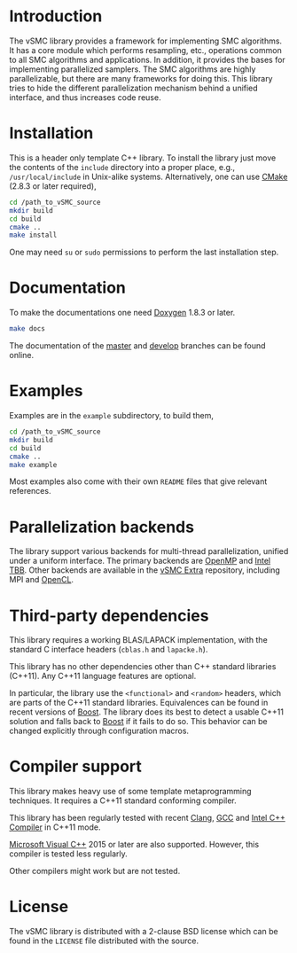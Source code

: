 # Introduction

The vSMC library provides a framework for implementing SMC algorithms. It has a
core module which performs resampling, etc., operations common to all SMC
algorithms and applications. In addition, it provides the bases for
implementing parallelized samplers. The SMC algorithms are highly
parallelizable, but there are many frameworks for doing this. This library
tries to hide the different parallelization mechanism behind a unified
interface, and thus increases code reuse.

# Installation

This is a header only template C++ library. To install the library just move
the contents of the `include` directory into a proper place, e.g.,
`/usr/local/include` in Unix-alike systems. Alternatively, one can use
[CMake][CMake] (2.8.3 or later required),
~~~sh
cd /path_to_vSMC_source
mkdir build
cd build
cmake ..
make install
~~~
One may need `su` or `sudo` permissions to perform the last installation step.

# Documentation

To make the documentations one need [Doxygen][Doxygen] 1.8.3 or later.
~~~sh
make docs
~~~
The documentation of the [master][vSMCDocMaster] and [develop][vSMCDocDevelop]
branches can be found online.

# Examples

Examples are in the `example` subdirectory, to build them,
~~~sh
cd /path_to_vSMC_source
mkdir build
cd build
cmake ..
make example
~~~
Most examples also come with their own `README` files that give relevant
references.

# Parallelization backends

The library support various backends for multi-thread parallelization, unified
under a uniform interface. The primary backends are [OpenMP][OpenMP] and [Intel
TBB][Intel TBB]. Other backends are available in the [vSMC Extra][vSMC Extra]
repository, including MPI and [OpenCL][OpenCL].

# Third-party dependencies

This library requires a working BLAS/LAPACK implementation, with the standard C
interface headers (`cblas.h` and `lapacke.h`).

This library has no other dependencies other than C++ standard libraries
(C++11). Any C++11 language features are optional.

In particular, the library use the `<functional>` and `<random>` headers, which
are parts of the C++11 standard libraries. Equivalences can be found in recent
versions of [Boost][Boost]. The library does its best to detect a usable C++11
solution and falls back to [Boost][Boost] if it fails to do so. This behavior
can be changed explicitly through configuration macros.

# Compiler support

This library makes heavy use of some template metaprogramming techniques. It
requires a C++11 standard conforming compiler.

This library has been regularly tested with recent [Clang][Clang], [GCC][GCC]
and [Intel C++ Compiler][icpc] in C++11 mode.

[Microsoft Visual C++][MSVC] 2015 or later are also supported. However, this
compiler is tested less regularly.

Other compilers might work but are not tested.

# License

The vSMC library is distributed with a 2-clause BSD license which can be found
in the `LICENSE` file distributed with the source.

[Apple GCD]: http://en.wikipedia.org/wiki/Grand_Central_Dispatch
[Boost]: http://www.boost.org
[CMake]: http://www.cmake.org
[Clang]: http://clang.llvm.org
[Doxygen]: http://www.stack.nl/~dimitri/doxygen/manual.html
[GCC]: http://gcc.gnu.org
[Intel Cilk Plus]: https://www.cilkplus.org
[Intel TBB]: http://threadingbuildingblocks.org
[MS PPL]: http://msdn.microsoft.com/en-us/library/dd492418.aspx
[MSVC]: http://msdn.microsoft.com/en-us/vstudio//default.aspx
[OpenCL]: http://www.khronos.org/opencl
[OpenMP]: http://www.openmp.org
[icpc]: http://software.intel.com/en-us/intel-compilers
[vSMCDocMaster]: http://zhouyan.github.io/vSMCDoc/master
[vSMCDocDevelop]: http://zhouyan.github.io/vSMCDoc/develop
[vSMC Extra]: https://github.com/zhouyan/vSMCExtra.git
